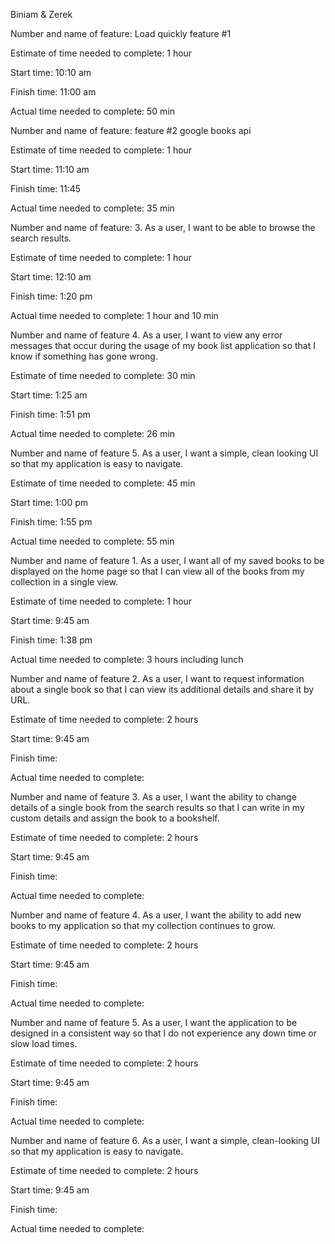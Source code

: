 Biniam & Zerek

Number and name of feature: Load quickly feature #1

Estimate of time needed to complete: 1 hour

Start time: 10:10 am

Finish time: 11:00 am

Actual time needed to complete: 50 min




Number and name of feature: feature #2 google books api

Estimate of time needed to complete: 1 hour

Start time: 11:10 am

Finish time: 11:45

Actual time needed to complete: 35 min




Number and name of feature: 3. As a user, I want to be able to browse the search results.

Estimate of time needed to complete: 1 hour

Start time: 12:10 am

Finish time: 1:20 pm

Actual time needed to complete: 1 hour and 10 min



Number and name of feature 4. As a user, I want to view any error messages that occur during the usage of my book list application so that I know if something has gone wrong.

Estimate of time needed to complete: 30 min

Start time: 1:25 am

Finish time: 1:51 pm

Actual time needed to complete:  26 min




Number and name of feature 5. As a user, I want a simple, clean looking UI so that my application is easy to navigate.

Estimate of time needed to complete: 45 min

Start time: 1:00 pm

Finish time:  1:55 pm

Actual time needed to complete:  55 min





Number and name of feature 1. As a user, I want all of my saved books to be displayed on the home page so that I can view all of the books from my collection in a single view.

Estimate of time needed to complete: 1 hour

Start time: 9:45 am

Finish time: 1:38 pm

Actual time needed to complete:  3 hours including lunch




Number and name of feature 2. As a user, I want to request information about a single book so that I can view its additional details and share it by URL.

Estimate of time needed to complete: 2 hours

Start time: 9:45 am

Finish time:  

Actual time needed to complete:  



Number and name of feature 3. As a user, I want the ability to change details of a single book from the search results so that I can write in my custom details and assign the book to a bookshelf.

Estimate of time needed to complete: 2 hours

Start time: 9:45 am

Finish time:  

Actual time needed to complete:  



Number and name of feature 4. As a user, I want the ability to add new books to my application so that my collection continues to grow.

Estimate of time needed to complete: 2 hours

Start time: 9:45 am

Finish time:  

Actual time needed to complete:  




Number and name of feature 5. As a user, I want the application to be designed in a consistent way so that I do not experience any down time or slow load times.

Estimate of time needed to complete: 2 hours

Start time: 9:45 am

Finish time:  

Actual time needed to complete:  






Number and name of feature 6. As a user, I want a simple, clean-looking UI so that my application is easy to navigate.

Estimate of time needed to complete: 2 hours

Start time: 9:45 am

Finish time:  

Actual time needed to complete:  


